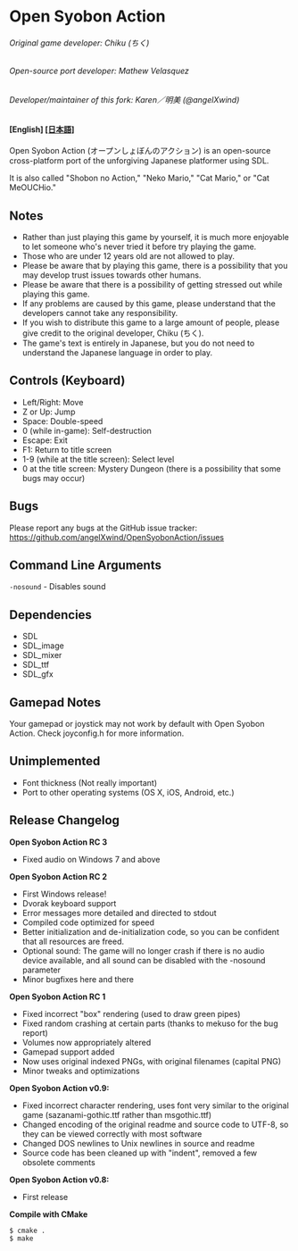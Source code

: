 Open Syobon Action
==================
###### Original game developer: Chiku (ちく)
###### Open-source port developer: Mathew Velasquez
###### Developer/maintainer of this fork: Karen／明美 (@angelXwind)
#### [English] [[日本語]](README_ja.md)

Open Syobon Action (オープンしょぼんのアクション) is an open-source cross-platform port of the unforgiving Japanese platformer using SDL.

It is also called "Shobon no Action," "Neko Mario," "Cat Mario," or "Cat MeOUCHio."

Notes
-----
* Rather than just playing this game by yourself, it is much more enjoyable to let someone who's never tried it before try playing the game.
* Those who are under 12 years old are not allowed to play.
* Please be aware that by playing this game, there is a possibility that you may develop trust issues towards other humans.
* Please be aware that there is a possibility of getting stressed out while playing this game.
* If any problems are caused by this game, please understand that the developers cannot take any responsibility.
* If you wish to distribute this game to a large amount of people, please give credit to the original developer, Chiku (ちく).
* The game's text is entirely in Japanese, but you do not need to understand the Japanese language in order to play.

Controls (Keyboard)
-------------------
* Left/Right: Move
* Z or Up: Jump
* Space: Double-speed
* 0 (while in-game): Self-destruction
* Escape: Exit
* F1: Return to title screen
* 1-9 (while at the title screen): Select level
* 0 at the title screen: Mystery Dungeon (there is a possibility that some bugs may occur)

Bugs
----
Please report any bugs at the GitHub issue tracker: https://github.com/angelXwind/OpenSyobonAction/issues

Command Line Arguments
----------------------
`-nosound` - Disables sound

Dependencies
------------
* SDL
* SDL_image
* SDL_mixer
* SDL_ttf
* SDL_gfx

Gamepad Notes
-------------
Your gamepad or joystick may not work by default with Open Syobon Action. Check joyconfig.h for more information.

Unimplemented
-------------
* Font thickness (Not really important)
* Port to other operating systems (OS X, iOS, Android, etc.)

Release Changelog
-----------------
**Open Syobon Action RC 3**
* Fixed audio on Windows 7 and above

**Open Syobon Action RC 2**
* First Windows release!
* Dvorak keyboard support
* Error messages more detailed and directed to stdout
* Compiled code optimized for speed
* Better initialization and de-initialization code, so you can be confident
 that all resources are freed.
* Optional sound: The game will no longer crash if there is no audio device
 available, and all sound can be disabled with the -nosound parameter
* Minor bugfixes here and there

**Open Syobon Action RC 1**
* Fixed incorrect "box" rendering (used to draw green pipes)
* Fixed random crashing at certain parts (thanks to mekuso for the bug report)
* Volumes now appropriately altered
* Gamepad support added
* Now uses original indexed PNGs, with original filenames (capital PNG)
* Minor tweaks and optimizations

**Open Syobon Action v0.9:**
* Fixed incorrect character rendering, uses font very similar to the original game
 (sazanami-gothic.ttf rather than msgothic.ttf)
* Changed encoding of the original readme and source code to UTF-8, so they can
 be viewed correctly with most software
* Changed DOS newlines to Unix newlines in source and readme
* Source code has been cleaned up with "indent", removed a few obsolete comments

**Open Syobon Action v0.8:**
* First release

**Compile with CMake**
```shell
$ cmake .
$ make
```
